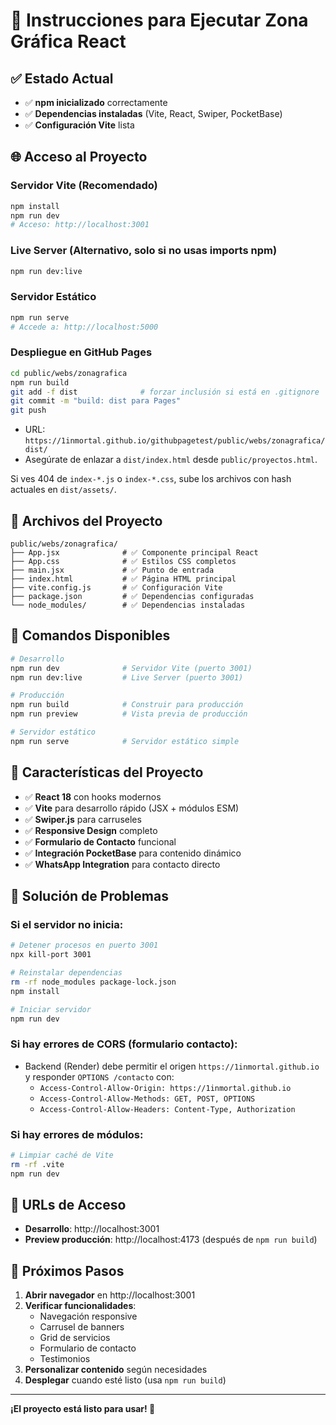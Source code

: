 # 🚀 Instrucciones para Ejecutar Zona Gráfica React

## ✅ Estado Actual
- ✅ **npm inicializado** correctamente
- ✅ **Dependencias instaladas** (Vite, React, Swiper, PocketBase)
- ✅ **Configuración Vite** lista

## 🌐 Acceso al Proyecto

### Servidor Vite (Recomendado)
```bash
npm install
npm run dev
# Acceso: http://localhost:3001
```

### Live Server (Alternativo, solo si no usas imports npm)
```bash
npm run dev:live
```

### Servidor Estático
```bash
npm run serve
# Accede a: http://localhost:5000
```

### Despliegue en GitHub Pages

```bash
cd public/webs/zonagrafica
npm run build
git add -f dist              # forzar inclusión si está en .gitignore
git commit -m "build: dist para Pages"
git push
```

- URL: `https://1inmortal.github.io/githubpagetest/public/webs/zonagrafica/dist/`
- Asegúrate de enlazar a `dist/index.html` desde `public/proyectos.html`.

Si ves 404 de `index-*.js` o `index-*.css`, sube los archivos con hash actuales en `dist/assets/`.

## 📁 Archivos del Proyecto

```
public/webs/zonagrafica/
├── App.jsx              # ✅ Componente principal React
├── App.css              # ✅ Estilos CSS completos
├── main.jsx             # ✅ Punto de entrada
├── index.html           # ✅ Página HTML principal
├── vite.config.js       # ✅ Configuración Vite
├── package.json         # ✅ Dependencias configuradas
└── node_modules/        # ✅ Dependencias instaladas
```

## 🔧 Comandos Disponibles

```bash
# Desarrollo
npm run dev              # Servidor Vite (puerto 3001)
npm run dev:live         # Live Server (puerto 3001)

# Producción
npm run build            # Construir para producción
npm run preview          # Vista previa de producción

# Servidor estático
npm run serve            # Servidor estático simple
```

## 🌟 Características del Proyecto

- ✅ **React 18** con hooks modernos
- ✅ **Vite** para desarrollo rápido (JSX + módulos ESM)
- ✅ **Swiper.js** para carruseles
- ✅ **Responsive Design** completo
- ✅ **Formulario de Contacto** funcional
- ✅ **Integración PocketBase** para contenido dinámico
- ✅ **WhatsApp Integration** para contacto directo

## 🚨 Solución de Problemas

### Si el servidor no inicia:
```bash
# Detener procesos en puerto 3001
npx kill-port 3001

# Reinstalar dependencias
rm -rf node_modules package-lock.json
npm install

# Iniciar servidor
npm run dev
```

### Si hay errores de CORS (formulario contacto):
- Backend (Render) debe permitir el origen `https://1inmortal.github.io` y responder `OPTIONS /contacto` con:
  - `Access-Control-Allow-Origin: https://1inmortal.github.io`
  - `Access-Control-Allow-Methods: GET, POST, OPTIONS`
  - `Access-Control-Allow-Headers: Content-Type, Authorization`

### Si hay errores de módulos:
```bash
# Limpiar caché de Vite
rm -rf .vite
npm run dev
```

## 📱 URLs de Acceso

- **Desarrollo**: http://localhost:3001
- **Preview producción**: http://localhost:4173 (después de `npm run build`)

## 🎯 Próximos Pasos

1. **Abrir navegador** en http://localhost:3001
2. **Verificar funcionalidades**:
   - Navegación responsive
   - Carrusel de banners
   - Grid de servicios
   - Formulario de contacto
   - Testimonios
3. **Personalizar contenido** según necesidades
4. **Desplegar** cuando esté listo (usa `npm run build`)

---

**¡El proyecto está listo para usar! 🎉**

